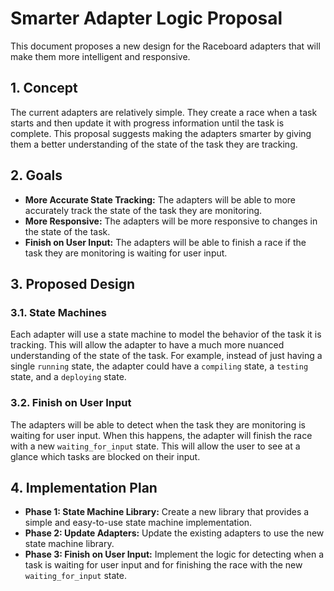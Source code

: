 # Smarter Adapter Logic Proposal

This document proposes a new design for the Raceboard adapters that will make them more intelligent and responsive.

## 1. Concept

The current adapters are relatively simple. They create a race when a task starts and then update it with progress information until the task is complete. This proposal suggests making the adapters smarter by giving them a better understanding of the state of the task they are tracking.

## 2. Goals

*   **More Accurate State Tracking:** The adapters will be able to more accurately track the state of the task they are monitoring.
*   **More Responsive:** The adapters will be more responsive to changes in the state of the task.
*   **Finish on User Input:** The adapters will be able to finish a race if the task they are monitoring is waiting for user input.

## 3. Proposed Design

### 3.1. State Machines

Each adapter will use a state machine to model the behavior of the task it is tracking. This will allow the adapter to have a much more nuanced understanding of the state of the task. For example, instead of just having a single `running` state, the adapter could have a `compiling` state, a `testing` state, and a `deploying` state.

### 3.2. Finish on User Input

The adapters will be able to detect when the task they are monitoring is waiting for user input. When this happens, the adapter will finish the race with a new `waiting_for_input` state. This will allow the user to see at a glance which tasks are blocked on their input.

## 4. Implementation Plan

*   **Phase 1: State Machine Library:** Create a new library that provides a simple and easy-to-use state machine implementation.
*   **Phase 2: Update Adapters:** Update the existing adapters to use the new state machine library.
*   **Phase 3: Finish on User Input:** Implement the logic for detecting when a task is waiting for user input and for finishing the race with the new `waiting_for_input` state.
